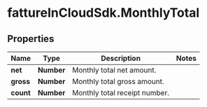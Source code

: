 # fattureInCloudSdk.MonthlyTotal

## Properties

Name | Type | Description | Notes
------------ | ------------- | ------------- | -------------
**net** | **Number** | Monthly total net amount. | 
**gross** | **Number** | Monthly total gross amount. | 
**count** | **Number** | Monthly total receipt number. | 


